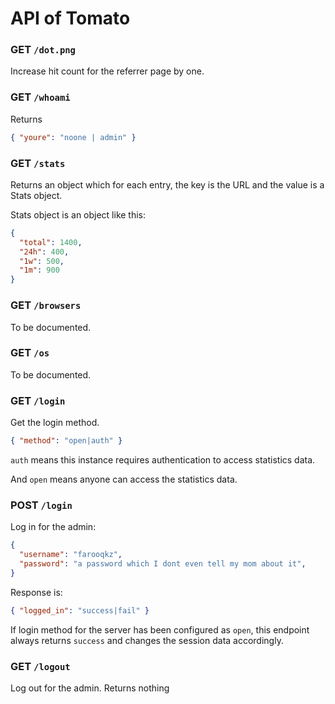 # API of Tomato

### GET `/dot.png`

Increase hit count for the referrer page by one.

### GET `/whoami`

Returns

```json
{ "youre": "noone | admin" }
```

### GET `/stats`

Returns an object which for each entry, the key is the URL and the value
is a Stats object.

Stats object is an object like this:

```json
{
  "total": 1400,
  "24h": 400,
  "1w": 500,
  "1m": 900
}
```

### GET `/browsers`

To be documented.

### GET `/os`

To be documented.

### GET `/login`

Get the login method.

```json
{ "method": "open|auth" }
```

`auth` means this instance requires authentication to access statistics data.

And `open` means anyone can access the statistics data.

### POST `/login`

Log in for the admin:

```json
{
  "username": "farooqkz",
  "password": "a password which I dont even tell my mom about it",
}
```

Response is:

```json
{ "logged_in": "success|fail" }
```

If login method for the server has been configured as `open`, this endpoint always returns `success` and changes the session data accordingly.

### GET `/logout`

Log out for the admin. Returns nothing
